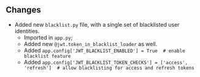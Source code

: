 ## Changes

* Added new `blacklist.py` file, with a single set of blacklisted user identities.
    * Imported in `app.py`;
    * Added new `@jwt.token_in_blacklist_loader` as well.
    * Added `app.config['JWT_BLACKLIST_ENABLED'] = True  # enable blacklist feature`
    * Added `app.config['JWT_BLACKLIST_TOKEN_CHECKS'] = ['access', 'refresh']  # allow blacklisting for access and refresh tokens`